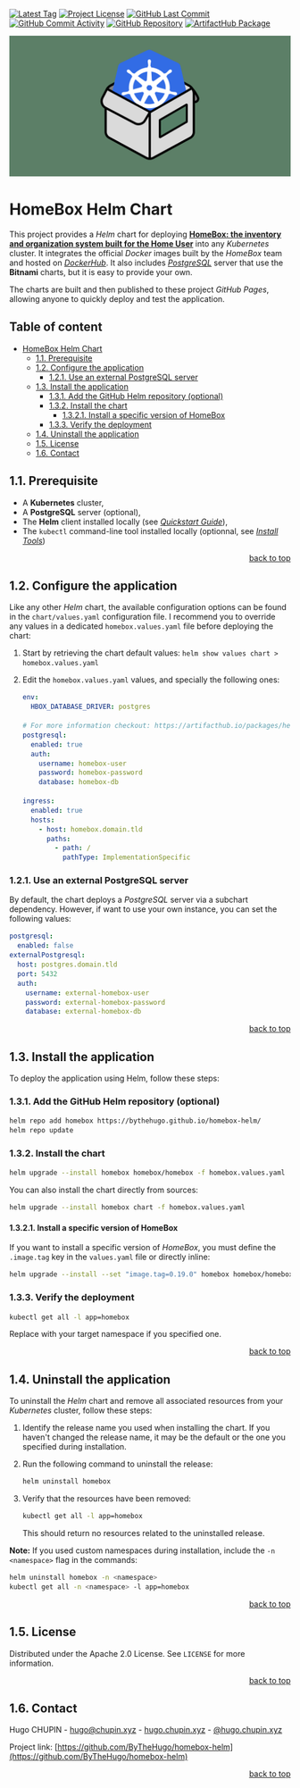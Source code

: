 <!-- markdownlint-disable MD033 MD024 -->

[![Latest Tag](https://img.shields.io/github/v/tag/ByTheHugo/homebox-helm)](https://github.com/ByTheHugo/homebox-helm/tags)
[![Project License](https://img.shields.io/github/license/ByTheHugo/homebox-helm)](https://github.com/ByTheHugo/homebox-helm/blob/master/LICENSE)
[![GitHub Last Commit](https://img.shields.io/github/last-commit/bythehugo/homebox-helm)](https://github.com/ByTheHugo/homebox-helm/commits/master/)
[![GitHub Commit Activity](https://img.shields.io/github/commit-activity/m/bythehugo/homebox-helm)](https://github.com/ByTheHugo/homebox-helm/commits/master/)
[![GitHub Repository](https://img.shields.io/badge/GitHub-homebox--helm-lightgrey)](https://github.com/ByTheHugo/homebox-helm)
[![ArtifactHub Package](https://img.shields.io/badge/ArtifactHub.io-homebox--helm-lightblue)](https://artifacthub.io/packages/helm/homebox/homebox)

![HomeBox Helm banner](docs/homebox-helm-banner.png)

# HomeBox Helm Chart

This project provides a _Helm_ chart for deploying **[HomeBox: the inventory and organization system built for the Home User](https://github.com/sysadminsmedia/homebox)** into any _Kubernetes_ cluster. It integrates the official _Docker_ images built by the _HomeBox_ team and hosted on _[DockerHub](https://hub.docker.com/r/sysadminsmedia/homebox)_. It also includes _[PostgreSQL](https://artifacthub.io/packages/helm/bitnami/postgresql)_ server that use the **Bitnami** charts, but it is easy to provide your own.

The charts are built and then published to these project _GitHub Pages_, allowing anyone to quickly deploy and test the application.

<!-- omit in toc -->
## Table of content

- [HomeBox Helm Chart](#homebox-helm-chart)
  - [1.1. Prerequisite](#11-prerequisite)
  - [1.2. Configure the application](#12-configure-the-application)
    - [1.2.1. Use an external PostgreSQL server](#121-use-an-external-postgresql-server)
  - [1.3. Install the application](#13-install-the-application)
    - [1.3.1. Add the GitHub Helm repository (optional)](#131-add-the-github-helm-repository-optional)
    - [1.3.2. Install the chart](#132-install-the-chart)
      - [1.3.2.1. Install a specific version of HomeBox](#1321-install-a-specific-version-of-homebox)
    - [1.3.3. Verify the deployment](#133-verify-the-deployment)
  - [1.4. Uninstall the application](#14-uninstall-the-application)
  - [1.5. License](#15-license)
  - [1.6. Contact](#16-contact)

## 1.1. Prerequisite

- A **Kubernetes** cluster,
- A **PostgreSQL** server (optional),
- The **Helm** client installed locally (see _[Quickstart Guide](https://helm.sh/docs/intro/quickstart/)_),
- The `kubectl` command-line tool installed locally (optionnal, see _[Install Tools](https://kubernetes.io/docs/tasks/tools/)_)

<p align="right"><a href="#homebox-helm-chart">back to top</a></p>

## 1.2. Configure the application

Like any other _Helm_ chart, the available configuration options can be found in the `chart/values.yaml` configuration file. I recommend you to override any values in a dedicated `homebox.values.yaml` file before deploying the chart:

1. Start by retrieving the chart default values: `helm show values chart > homebox.values.yaml`

2. Edit the `homebox.values.yaml` values, and specially the following ones:

    ```yaml
    env:
      HBOX_DATABASE_DRIVER: postgres

    # For more information checkout: https://artifacthub.io/packages/helm/bitnami/postgresql
    postgresql:
      enabled: true
      auth:
        username: homebox-user
        password: homebox-password
        database: homebox-db

    ingress:
      enabled: true
      hosts:
        - host: homebox.domain.tld
          paths:
            - path: /
              pathType: ImplementationSpecific
    ```

### 1.2.1. Use an external PostgreSQL server

By default, the chart deploys a _PostgreSQL_ server via a subchart dependency. However, if want to use your own instance, you can set the following values:

```yaml
postgresql:
  enabled: false
externalPostgresql:
  host: postgres.domain.tld
  port: 5432
  auth:
    username: external-homebox-user
    password: external-homebox-password
    database: external-homebox-db
```

<p align="right"><a href="#homebox-helm-chart">back to top</a></p>

## 1.3. Install the application

To deploy the application using Helm, follow these steps:

### 1.3.1. Add the GitHub Helm repository (optional)

```bash
helm repo add homebox https://bythehugo.github.io/homebox-helm/
helm repo update
```

### 1.3.2. Install the chart

```bash
helm upgrade --install homebox homebox/homebox -f homebox.values.yaml
```

You can also install the chart directly from sources:

```bash
helm upgrade --install homebox chart -f homebox.values.yaml
```

#### 1.3.2.1. Install a specific version of HomeBox

If you want to install a specific version of _HomeBox_, you must define the `.image.tag` key in the `values.yaml` file or directly inline:

```bash
helm upgrade --install --set "image.tag=0.19.0" homebox homebox/homebox
```

### 1.3.3. Verify the deployment

```bash
kubectl get all -l app=homebox
```

Replace <namespace> with your target namespace if you specified one.

<p align="right"><a href="#homebox-helm-chart">back to top</a></p>

## 1.4. Uninstall the application

To uninstall the _Helm_ chart and remove all associated resources from your _Kubernetes_ cluster, follow these steps:

1. Identify the release name you used when installing the chart. If you haven't changed the release name, it may be the default or the one you specified during installation.

2. Run the following command to uninstall the release:

    ```bash
    helm uninstall homebox
    ```

3. Verify that the resources have been removed:

    ```bash
    kubectl get all -l app=homebox
    ```

    This should return no resources related to the uninstalled release.

**Note:** If you used custom namespaces during installation, include the `-n <namespace>` flag in the commands:

```bash
helm uninstall homebox -n <namespace>
kubectl get all -n <namespace> -l app=homebox
```

<p align="right"><a href="#homebox-helm-chart">back to top</a></p>

## 1.5. License

Distributed under the Apache 2.0 License. See `LICENSE` for more information.

<p align="right"><a href="#homebox-helm-chart">back to top</a></p>

## 1.6. Contact

Hugo CHUPIN - <hugo@chupin.xyz> - [hugo.chupin.xyz](https://hugo.chupin.xyz) - [@hugo.chupin.xyz](https://bsky.app/profile/hugo.chupin.xyz)

Project link: [https://github.com/ByTheHugo/homebox-helm](https://github.com/ByTheHugo/homebox-helm)

<p align="right"><a href="#homebox-helm-chart">back to top</a></p>

